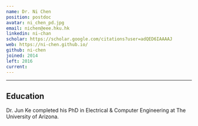 ```yaml
---
name: Dr. Ni Chen
position: postdoc
avatar: ni_chen_pd.jpg
email: nichen@eee.hku.hk
linkedin: ni-chan
scholar: https://scholar.google.com/citations?user=adQED6IAAAAJ
web: https://ni-chen.github.io/
github: ni-chen
joined: 2014
left: 2016
current: 
---
```



<hr>

## Education
Dr. Jun Ke completed his PhD in Electrical & Computer Engineering at The University of Arizona.
